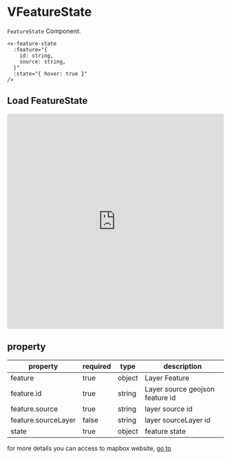 # VFeatureState

`FeatureState` Component.

```
<v-feature-state
  :feature="{
    id: string,
    source: string,
  }"
  :state="{ hover: true }"
/>
```

## Load FeatureState

<iframe src="https://codesandbox.io/embed/vmap-examples-mnqjgn?fontsize=14&hidenavigation=1&initialpath=%2Fvfeaturestate%2Fbasic&module=%2Fsrc%2Fviews%2Fvfeaturestate%2FBasic.vue&theme=dark"
     style="width:100%; height:500px; border:0; border-radius: 4px; overflow:hidden;"
     title="vmap examples"
     allow="accelerometer; ambient-light-sensor; camera; encrypted-media; geolocation; gyroscope; hid; microphone; midi; payment; usb; vr; xr-spatial-tracking"
     sandbox="allow-forms allow-modals allow-popups allow-presentation allow-same-origin allow-scripts"
   ></iframe>

## property

| property       | required | type     | description                                                                              |
| -------------- | -------- | -------- | ---------------------------------------------------------------------------------------- |
| feature          | true       | object   | Layer Feature                        |
| feature.id     | true       | string   | Layer source geojson feature id         |
| feature.source    | true       | string   | layer source id |
| feature.sourceLayer  | false       | string   | layer sourceLayer id         |
| state          | true       | object | feature state   |

for more details you can access to mapbox website, [go to](https://docs.mapbox.com/mapbox-gl-js/api/map/#map#setfeaturestate)
